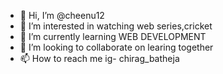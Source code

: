 - 👋 Hi, I’m @cheenu12
- 👀 I’m interested in watching web series,cricket
- 🌱 I’m currently learning WEB DEVELOPMENT
- 💞️ I’m looking to collaborate on learing together
- 📫 How to reach me ig- chirag_batheja

<!---
cheenu12/cheenu12 is a ✨ special ✨ repository because its `README.md` (this file) appears on your GitHub profile.
You can click the Preview link to take a look at your changes.
--->

